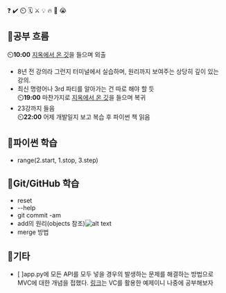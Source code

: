 ❓ ✔️ ⏲️ 🗓️ ⚔️ 💡 🔥 🎵 😭

## 🧠공부 흐름
⏲️**10:00** [지옥에서 온 깃](https://www.youtube.com/watch?v=hFJZwOfme6w&list=PLuHgQVnccGMA8iwZwrGyNXCGy2LAAsTXk)을 들으며 외출  
- 8년 전 강의라 그런지 터미널에서 실습하며, 원리까지 보여주는 상당히 깊이 있는 강의.
- 최신 명령어나 3rd 파티를 알아가는 건 따로 해야 할 듯  
⏲️**19:00** 마찬가지로 [지옥에서 온 깃](https://www.youtube.com/watch?v=hFJZwOfme6w&list=PLuHgQVnccGMA8iwZwrGyNXCGy2LAAsTXk)을 들으며 복귀  
- 23강까지 들음  
⏲️**22:00** 어제 개발일지 보고 복습 후 파이썬 책 읽음  

## 🐍파이썬 학습
- range(2.start, 1.stop, 3.step)

## 💾Git/GitHub 학습
- reset
- --help
- git commit -am 
- add의 원리(objects 참조)![alt text](vscode.png)
- merge 방법 

## 📌기타
- [ ]app.py에 모든 API를 모두 넣을 경우의 발생하는 문제를 해결하는 방법으로 MVC에 대한 개념을 접했다. [링크](https://github.com/kftjungle-8th-307-week1-team6/jungle-for-tomorrow)는 VC를 활용한 예제이니 나중에 공부해보자





